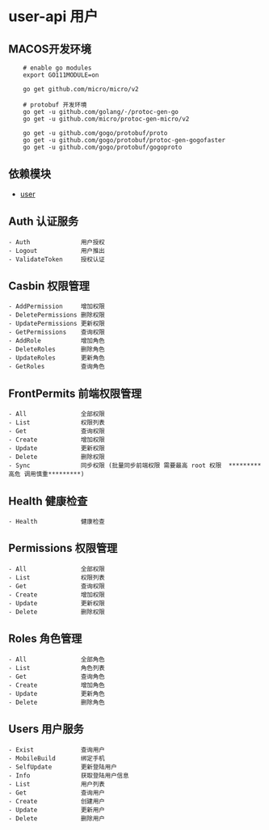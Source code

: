 # user-api 用户

## MACOS开发环境
```
    # enable go modules
    export GO111MODULE=on

    go get github.com/micro/micro/v2

    # protobuf 开发环境
    go get -u github.com/golang/·/protoc-gen-go
    go get -u github.com/micro/protoc-gen-micro/v2

    go get -u github.com/gogo/protobuf/proto
    go get -u github.com/gogo/protobuf/protoc-gen-gogofaster
    go get -u github.com/gogo/protobuf/gogoproto
```
## 依赖模块
- [user](https://github.com/lecex/user)
## Auth 认证服务
    - Auth              用户授权
    - Logout            用户推出
    - ValidateToken     授权认证
## Casbin 权限管理
    - AddPermission     增加权限
    - DeletePermissions 删除权限
    - UpdatePermissions 更新权限
    - GetPermissions    查询权限
    - AddRole           增加角色
    - DeleteRoles       删除角色
    - UpdateRoles       更新角色
    - GetRoles          查询角色
## FrontPermits 前端权限管理
    - All               全部权限
    - List              权限列表
    - Get               查询权限
    - Create            增加权限
    - Update            更新权限
    - Delete            删除权限
    - Sync              同步权限 (批量同步前端权限 需要最高 root 权限  *********高危 调用慎重*********)
## Health 健康检查
    - Health            健康检查
## Permissions 权限管理
    - All               全部权限
    - List              权限列表
    - Get               查询权限
    - Create            增加权限
    - Update            更新权限
    - Delete            删除权限
## Roles 角色管理
    - All               全部角色
    - List              角色列表
    - Get               查询角色
    - Create            增加角色
    - Update            更新角色
    - Delete            删除角色
## Users 用户服务
    - Exist             查询用户
    - MobileBuild       绑定手机
    - SelfUpdate        更新登陆用户
    - Info              获取登陆用户信息
    - List              用户列表
    - Get               查询用户
    - Create            创建用户
    - Update            更新用户
    - Delete            删除用户